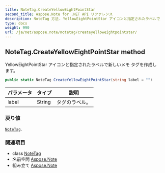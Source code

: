 ```yaml
---
title: NoteTag.CreateYellowEightPointStar
second_title: Aspose.Note for .NET API リファレンス
description: NoteTag 方法. YellowEightPointStar アイコンと指定されたラベルで新しいメモ タグを作成します
type: docs
weight: 990
url: /ja/net/aspose.note/notetag/createyelloweightpointstar/
---
```

## NoteTag.CreateYellowEightPointStar method

YellowEightPointStar アイコンと指定されたラベルで新しいメモ タグを作成します。

```csharp
public static NoteTag CreateYellowEightPointStar(string label = "")
```

| パラメータ | タイプ | 説明 |
| --- | --- | --- |
| label | String | タグのラベル。 |

### 戻り値

[`NoteTag`](../).

### 関連項目

* class [NoteTag](../)
* 名前空間 [Aspose.Note](../../notetag/)
* 組み立て [Aspose.Note](../../../)


